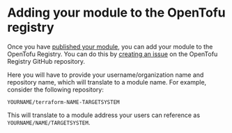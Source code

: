 # Adding your module to the OpenTofu registry

Once you have [published your module](/docs/modules/publishing), you can add your module to the OpenTofu Registry. You can do this by [creating an issue](https://github.com/opentofu/registry/issues/new/choose) on the OpenTofu Registry GitHub repository.

Here you will have to provide your username/organization name and repository name, which will translate to a module name. For example, consider the following repository:

```
YOURNAME/terraform-NAME-TARGETSYSTEM
```

This will translate to a module address your users can reference as `YOURNAME/NAME/TARGETSYSTEM`.
